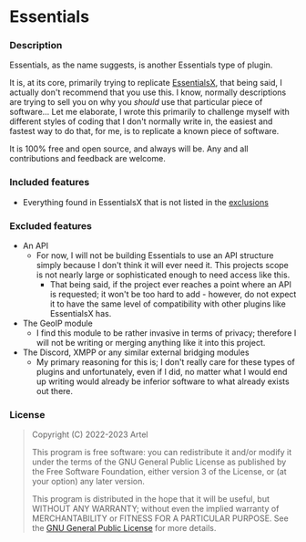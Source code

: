# Essentials

### Description
Essentials, as the name suggests, is another Essentials type of plugin.

It is, at its core, primarily trying to replicate [EssentialsX](https://github.com/EssentialsX/Essentials), that being said, I actually don't recommend that you use this.  I know, normally descriptions are trying to sell you on why you *should* use that particular piece of software...
Let me elaborate, I wrote this primarily to challenge myself with different styles of coding that I don't normally write in, the easiest and fastest way to do that, for me, is to replicate a known piece of software. 

It is 100% free and open source, and always will be. Any and all contributions and feedback are welcome.

### Included features
* Everything found in EssentialsX that is not listed in the [exclusions](#excluded-features)

### Excluded features
* An API
  * For now, I will not be building Essentials to use an API structure simply because I don't think it will ever need it.  This projects scope is not nearly large or sophisticated enough to need access like this.
    * That being said, if the project ever reaches a point where an API is requested; it won't be too hard to add - however, do not expect it to have the same level of compatibility with other plugins like EssentialsX has.
* The GeoIP module
  * I find this module to be rather invasive in terms of privacy; therefore I will not be writing or merging anything like it into this project.
* The Discord, XMPP or any similar external bridging modules
  * My primary reasoning for this is; I don't really care for these types of plugins and unfortunately, even if I did, no matter what I would end up writing would already be inferior software to what already exists out there.

### License
> Copyright (C) 2022-2023 Artel
>
> This program is free software: you can redistribute it and/or modify it under the terms of the GNU General Public
> License as published by the Free Software Foundation, either version 3 of the License, or (at your option) any later
> version.
>
> This program is distributed in the hope that it will be useful, but WITHOUT ANY WARRANTY; without even the implied
> warranty of MERCHANTABILITY or FITNESS FOR A PARTICULAR PURPOSE. See
> the [GNU General Public License](https://www.gnu.org/licenses/gpl-3.0.en.html) for more details.